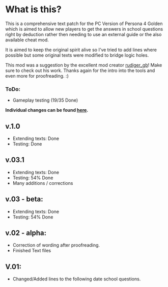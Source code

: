 # What is this?

This is a comprehensive text patch for the PC Version of Persona 4 Golden which is aimed to allow new players to get the answers in school questions right by deduction rather then needing to use an external guide or the also available cheat mod.

It is aimed to keep the original spirit alive so I've tried to add lines where possible but some  original texts were modified to bridge logic holes. 

This mod was a suggestion by the excellent mod creator [rudiger_gb](https://gamebanana.com/members/1491857)! Make sure to check out his work. Thanks again for the intro into the tools and even more for proofreading. :) 

### ToDo:
* Gameplay testing (19/35 Done)

**Individual changes can be found [here](CHANGES.md).**

## v.1.0
* Extending texts: Done
* Testing: Done


## v.03.1
* Extending texts: Done
* Testing: 54% Done
* Many additions / corrections

## v.03 - beta:
* Extending texts: Done
* Testing: 54% Done

## v.02 - alpha:
- Correction of wording after proofreading.
- Finished Text files

## V.01:
- Changed/Added lines to the following date school questions. 


